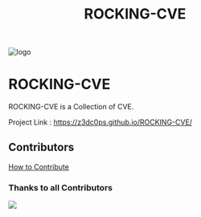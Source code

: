 <h1 align="center">ROCKING-CVE</h1>
<br>

![logo](https://user-images.githubusercontent.com/61974788/194068285-67af6cef-fc3d-4310-ad19-775c74c4739e.png)

# ROCKING-CVE

ROCKING-CVE is a Collection of CVE.

Project Link : https://z3dc0ps.github.io/ROCKING-CVE/


## Contributors
<a href="">How to Contribute</a>

### Thanks to all Contributors
<a href="https://github.com/z3dc0ps/ROCKING-CVE/graphs/contributors">
  <img src="https://contrib.rocks/image?repo=z3dc0ps/ROCKING-CVE" />
</a>
